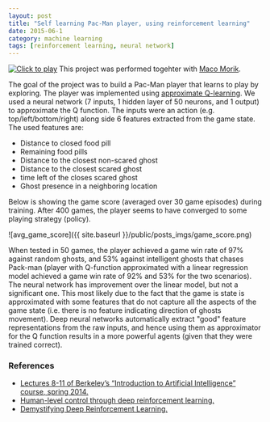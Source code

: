 ```yaml
---
layout: post
title: "Self learning Pac-Man player, using reinforcement learning"
date: 2015-06-1
category: machine learning
tags: [reinforcement learning, neural network]
---
```

<a href="https://www.youtube.com/watch?v=NV9xViSfoBA " target="_blank"><img src="{{ site.baseurl }}/public/posts_imgs/pacman.png" title="Click to play"></a>
This project was performed togehter with [Maco Morik](mmorik@yahoo.de).

The goal of the project was to build a Pac-Man player that learns to play by exploring. The player was implemented using [approximate Q-learning](https://www.cs.swarthmore.edu/~bryce/cs63/s16/slides/3-25_approximate_Q-learning.pdf). We used a neural network (7 inputs, 1 hidden layer of 50 neurons, and 1 output) to approximate the Q function. The inputs were an action (e.g. top/left/bottom/right) along side 6 features extracted from the game state. The used features are:

* Distance to closed food pill
* Remaining food pills
* Distance to the closest non-scared ghost
* Distance to the closest scared ghost
* time left of the closes scared ghost
* Ghost presence in a neighboring location

Below is showing the game score (averaged over 30 game episodes) during training. After 400 games, the player seems to have converged to some playing strategy (policy).

![avg_game_score]({{ site.baseurl }}/public/posts_imgs/game_score.png)

When tested in 50 games, the player achieved a game win rate of 97% against random ghosts, and 53% against intelligent ghosts that chases Pack-man (player with Q-function approximated with a linear regression model achieved a game win rate of 92% and 53% for the two scenarios). The neural network has improvement over the linear model, but not a significant one. This most likely due to the fact that the game is state is approximated with some features that do not capture all the aspects of the game state (i.e. there is no feature indicating direction of ghosts movement). Deep neural networks automatically extract "good" feature representations from the raw inputs, and hence using them as approximator for the Q function results in a more powerful agents (given that they were trained correct).

### References

* [Lectures 8-11 of Berkeley’s “Introduction to Artificial Intelligence” course, spring 2014.](https://www.youtube.com/channel/UCB4_W1V-KfwpTLxH9jG1_iA)
* [Human-level control through deep reinforcement learning.](https://storage.googleapis.com/deepmind-data/assets/papers/DeepMindNature14236Paper.pdf)
* [Demystifying Deep Reinforcement Learning.](https://www.nervanasys.com/demystifying-deep-reinforcement-learning/)
